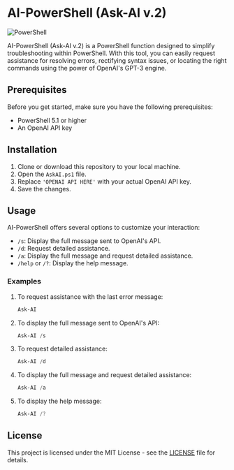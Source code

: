 # AI-PowerShell (Ask-AI v.2)

![PowerShell](https://img.shields.io/badge/PowerShell-5.1%2B-blue)

AI-PowerShell (Ask-AI v.2) is a PowerShell function designed to simplify troubleshooting within PowerShell. With this tool, you can easily request assistance for resolving errors, rectifying syntax issues, or locating the right commands using the power of OpenAI's GPT-3 engine.

## Prerequisites

Before you get started, make sure you have the following prerequisites:

- PowerShell 5.1 or higher
- An OpenAI API key

## Installation

1. Clone or download this repository to your local machine.
2. Open the `AskAI.ps1` file.
3. Replace `'OPENAI API HERE'` with your actual OpenAI API key.
4. Save the changes.

## Usage

AI-PowerShell offers several options to customize your interaction:

- `/s`: Display the full message sent to OpenAI's API.
- `/d`: Request detailed assistance.
- `/a`: Display the full message and request detailed assistance.
- `/help` or `/?`: Display the help message.

### Examples

1. To request assistance with the last error message:
   ```powershell
   Ask-AI
   ```

2. To display the full message sent to OpenAI's API:
   ```powershell
   Ask-AI /s
   ```

3. To request detailed assistance:
   ```powershell
   Ask-AI /d
   ```

4. To display the full message and request detailed assistance:
   ```powershell
   Ask-AI /a
   ```

5. To display the help message:
   ```powershell
   Ask-AI /?
   ```

## License

This project is licensed under the MIT License - see the [LICENSE](LICENSE) file for details.

